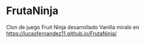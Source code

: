 # FrutaNinja
Clon de juego Fruit Ninja desarrollado Vanilla
miralo en https://lucasfernandez11.github.io/FrutaNinja/

